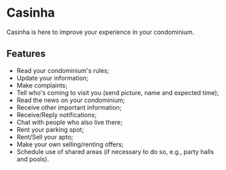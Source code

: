 # Casinha

Casinha is here to improve your experience in your condominium.


## Features

- Read your condominium's rules;
- Update your information;
- Make complaints;
- Tell who's coming to visit you (send picture, name and expected time);
- Read the news on your condominium;
- Receive other important information;
- Receive/Reply notifications;
- Chat with people who also live there;
- Rent your parking spot;
- Rent/Sell your apto;
- Make your own selling/renting offers;
- Schedule use of shared areas (if necessary to do so, e.g., party halls and pools).
